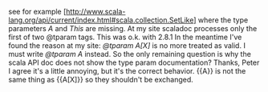 see for example [http://www.scala-lang.org/api/current/index.html#scala.collection.SetLike] where the type parameters *A* and *This* are missing. At my site scaladoc processes only the first of two @tparam tags. This was o.k. with 2.8.1
In the meantime I've found the reason at my site: *@tparam A[X]* is no more treated as valid. I must write *@tparam A* instead.
So the only remaining question is why the scala API doc does not show the type param documentation?
Thanks, Peter
I agree it's a little annoying, but it's the correct behavior. {{A}} is not the same thing as {{A\[X\]}} so they shouldn't be exchanged.

